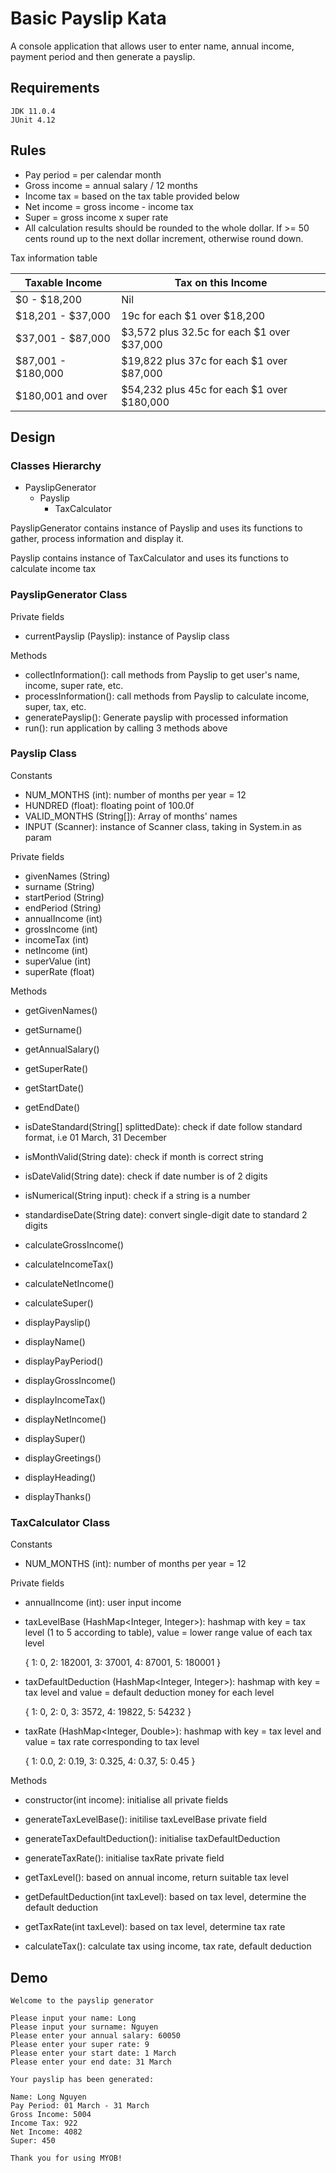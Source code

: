 # Basic Payslip Kata
A console application that allows user to enter name, annual income, payment period and then generate a payslip.

## Requirements

    JDK 11.0.4
    JUnit 4.12
    
## Rules

- Pay period = per calendar month
- Gross income = annual salary / 12 months
- Income tax = based on the tax table provided below
- Net income = gross income - income tax
- Super = gross income x super rate
- All calculation results should be rounded to the whole dollar. 
If >= 50 cents round up to the next dollar increment, otherwise round down.

Tax information table

| Taxable Income     | Tax on this Income                         |
|--------------------|--------------------------------------------|
| $0 - $18,200       | Nil                                        |
| $18,201 - $37,000  | 19c for each $1 over $18,200               |
| $37,001 - $87,000  | $3,572 plus 32.5c for each $1 over $37,000 |
| $87,001 - $180,000 | $19,822 plus 37c for each $1 over $87,000  |
| $180,001 and over  | $54,232 plus 45c for each $1 over $180,000 |

## Design

### Classes Hierarchy

- PayslipGenerator
    - Payslip
        - TaxCalculator
        
PayslipGenerator contains instance of Payslip and uses its functions to gather, process information and display it.

Payslip contains instance of TaxCalculator and uses its functions to calculate income tax

### PayslipGenerator Class

Private fields
- currentPayslip (Payslip): instance of Payslip class

Methods
- collectInformation(): call methods from Payslip to get user's name, income, super rate, etc.
- processInformation(): call methods from Payslip to calculate income, super, tax, etc.
- generatePayslip(): Generate payslip with processed information
- run(): run application by calling 3 methods above

### Payslip Class

Constants
- NUM_MONTHS (int): number of months per year = 12
- HUNDRED (float): floating point of 100.0f
- VALID_MONTHS (String[]): Array of months' names
- INPUT (Scanner): instance of Scanner class, taking in System.in as param

Private fields
- givenNames (String)
- surname (String)
- startPeriod (String)
- endPeriod (String)
- annualIncome (int)
- grossIncome (int)
- incomeTax (int)
- netIncome (int)
- superValue (int)
- superRate (float)

Methods
- getGivenNames()
- getSurname()
- getAnnualSalary()
- getSuperRate()
- getStartDate()
- getEndDate()

- isDateStandard(String[] splittedDate): check if date follow standard format, i.e 01 March, 31 December
- isMonthValid(String date): check if month is correct string
- isDateValid(String date): check if date number is of 2 digits
- isNumerical(String input): check if a string is a number
- standardiseDate(String date): convert single-digit date to standard 2 digits

- calculateGrossIncome()
- calculateIncomeTax()
- calculateNetIncome()
- calculateSuper()

- displayPayslip()
- displayName()
- displayPayPeriod()
- displayGrossIncome()
- displayIncomeTax()
- displayNetIncome()
- displaySuper()
- displayGreetings()
- displayHeading()
- displayThanks()

### TaxCalculator Class

Constants
- NUM_MONTHS (int): number of months per year = 12

Private fields
- annualIncome (int): user input income
- taxLevelBase (HashMap<Integer, Integer>): hashmap with key = tax level (1 to 5 according to table), value = lower range value of each tax level


    {
        1: 0,
        2: 182001,
        3: 37001,
        4: 87001,
        5: 180001
    }
    
- taxDefaultDeduction (HashMap<Integer, Integer>): hashmap with key = tax level and value = default deduction money for each level


    {
        1: 0,
        2: 0,
        3: 3572,
        4: 19822,
        5: 54232
    } 

- taxRate (HashMap<Integer, Double>): hashmap with key = tax level and value = tax rate corresponding to tax level


    {
        1: 0.0,
        2: 0.19,
        3: 0.325,
        4: 0.37,
        5: 0.45
    }

Methods
- constructor(int income): initialise all private fields

- generateTaxLevelBase(): initilise taxLevelBase private field

- generateTaxDefaultDeduction(): initialise taxDefaultDeduction

- generateTaxRate(): initialise taxRate private field

- getTaxLevel(): based on annual income, return suitable tax level

- getDefaultDeduction(int taxLevel): based on tax level, determine the default deduction

- getTaxRate(int taxLevel): based on tax level, determine tax rate

- calculateTax(): calculate tax using income, tax rate, default deduction

## Demo

    Welcome to the payslip generator
    
    Please input your name: Long
    Please input your surname: Nguyen
    Please enter your annual salary: 60050
    Please enter your super rate: 9
    Please enter your start date: 1 March
    Please enter your end date: 31 March
    
    Your payslip has been generated:
    
    Name: Long Nguyen
    Pay Period: 01 March - 31 March
    Gross Income: 5004
    Income Tax: 922
    Net Income: 4082
    Super: 450
    
    Thank you for using MYOB!
    





